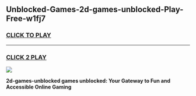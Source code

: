 
## Unblocked-Games-2d-games-unblocked-Play-Free-w1fj7
<h3>
<a href="https://premium76.site?title=2d-games-unblocked&ref=15A">CLICK TO PLAY</a></h3>
<hr>

<h3>
<a href="https://premium76.site?title=2d-games-unblocked&ref=15A">CLICK 2 PLAY</a>
  
</h3>

<a href="https://premium76.site?title=2d-games-unblocked&ref=15A"><img src="https://clearcache.store/games.png"></a>


**2d-games-unblocked games unblocked: Your Gateway to Fun and Accessible Online Gaming**
